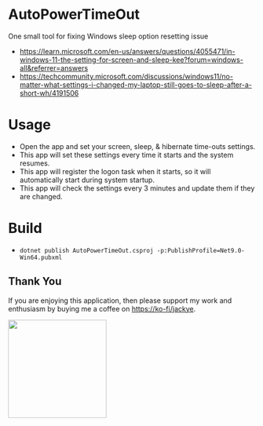 ﻿# AutoPowerTimeOut

One small tool for fixing Windows sleep option resetting issue

- https://learn.microsoft.com/en-us/answers/questions/4055471/in-windows-11-the-setting-for-screen-and-sleep-kee?forum=windows-all&referrer=answers
- https://techcommunity.microsoft.com/discussions/windows11/no-matter-what-settings-i-changed-my-laptop-still-goes-to-sleep-after-a-short-wh/4191506

# Usage

- Open the app and set your screen, sleep, & hibernate time-outs settings.
- This app will set these settings every time it starts and the system resumes.
- This app will register the logon task when it starts, so it will automatically start during system startup.
- This app will check the settings every 3 minutes and update them if they are changed.

# Build

- `dotnet publish AutoPowerTimeOut.csproj -p:PublishProfile=Net9.0-Win64.pubxml`

## Thank You

If you are enjoying this application, then please support my work and enthusiasm by buying me a coffee on
[https://ko-fi/jackye](https://ko-fi.com/jackye).

[<img style="float:left" src="https://user-images.githubusercontent.com/14358394/115450238-f39e8100-a21b-11eb-89d0-fa4b82cdbce8.png" width="200">](https://ko-fi.com/jackye)
